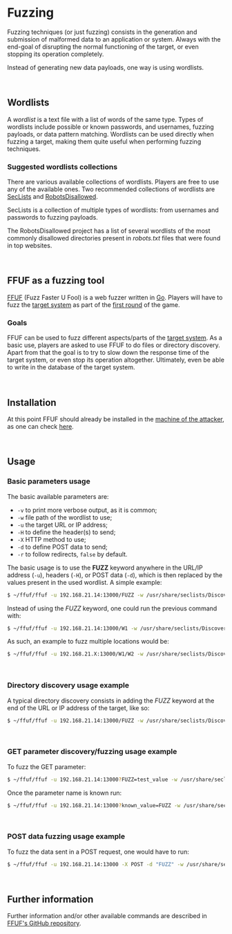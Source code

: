 # Fuzzing

Fuzzing techniques (or just fuzzing) consists in the generation and submission of malformed data to an application or system.
Always with the end-goal of disrupting the normal functioning of the target, or even stopping its operation completely.

Instead of generating new data payloads, one way is using wordlists.

<br>

## Wordlists

A *wordlist* is a text file with a list of words of the same type.
Types of wordlists include possible or known passwords, and usernames, fuzzing payloads, or data pattern matching.
Wordlists can be used directly when fuzzing a target, making them quite useful when performing fuzzing techniques.

### Suggested wordlists collections

There are various available collections of wordlists.
Players are free to use any of the available ones.
Two recommended collections of wordlists are [SecLists](https://github.com/danielmiessler/SecLists "SecLists GitHub page") and [RobotsDisallowed](https://github.com/danielmiessler/RobotsDisallowed "RobotsDisallowed project GitHub page").

SecLists is a collection of multiple types of wordlists: from usernames and passwords to fuzzing payloads.

The RobotsDisallowed project has a list of several wordlists of the most commonly disallowed directories present in _robots.txt_ files that were found in top websites.

<br>

## FFUF as a fuzzing tool

[FFUF](https://github.com/ffuf/ffuf "FFUF GitHub page") (Fuzz Faster U Fool) is a web fuzzer written in [Go](https://golang.org/ "Go/Golang website").
Players will have to fuzz the [target system](../../../0-rules/#target-system "Target System section") as part of the [first round](../ "Attack round 1 folder") of the game.

### Goals

FFUF can be used to fuzz different aspects/parts of the [target system](../../../0-rules/#target-system "Target System section").
As a basic use, players are asked to use FFUF to do files or directory discovery.
Apart from that the goal is to try to slow down the response time of the target system, or even stop its operation altogether.
Ultimately, even be able to write in the database of the target system.

<br>

## Installation

At this point FFUF should already be installed in the [machine of the attacker](../../../1-setup/1-attacker_VM "Attacker machine setup folder"), as one can check [here](../../../1-setup/5-tools/3-FFUF/##check-installation "Check FFUF installation section").

<br>

## Usage

### Basic parameters usage

The basic available parameters are:

- `-v` to print more verbose output, as it is common;
- `-w` file path of the wordlist to use;
- `-u` the target URL or IP address;
- `-H` to define the header(s) to send;
- `-X` HTTP method to use;
- `-d` to define POST data to send;
- `-r` to follow redirects, `false` by default.

The basic usage is to use the **FUZZ** keyword anywhere in the URL/IP address (`-u`), headers (`-H`), or POST data (`-d`), which is then replaced by the values present in the used wordlist.
A simple example:

```bash
$ ~/ffuf/ffuf -u 192.168.21.14:13000/FUZZ -w /usr/share/seclists/Discovery/Web-Content/directory-list-2.3-small.txt
```

Instead of using the _FUZZ_ keyword, one could run the previous command with:

```bash
$ ~/ffuf/ffuf -u 192.168.21.14:13000/W1 -w /usr/share/seclists/Discovery/Web-Content/directory-list-2.3-small.txt:W!
```

As such, an example to fuzz multiple locations would be:

```bash
$ ~/ffuf/ffuf -u 192.168.21.X:13000/W1/W2 -w /usr/share/seclists/Discovery/Web-Content/directory-list-2.3-small.txt:W1,/usr/share/seclists/Discovery/Web-Content/directory-list-2.3-small.txt:W2
```

<br>

### Directory discovery usage example

A typical directory discovery consists in adding the _FUZZ_ keyword at the end of the URL or IP address of the target, like so:

```bash
$ ~/ffuf/ffuf -u 192.168.21.14:13000/FUZZ -w /usr/share/seclists/Discovery/Web-Content/directory-list-2.3-small.txt
```

<br>

### GET parameter discovery/fuzzing usage example

To fuzz the GET parameter:

```bash
$ ~/ffuf/ffuf -u 192.168.21.14:13000?FUZZ=test_value -w /usr/share/seclists/Discovery/Web-Content/directory-list-2.3-small.txt
```

Once the parameter name is known run:

```bash
$ ~/ffuf/ffuf -u 192.168.21.14:13000?known_value=FUZZ -w /usr/share/seclists/Discovery/Web-Content/directory-list-2.3-small.txt
```

<br>

### POST data fuzzing usage example

To fuzz the data sent in a POST request, one would have to run:

```bash
$ ~/ffuf/ffuf -u 192.168.21.14:13000 -X POST -d "FUZZ" -w /usr/share/seclists/Discovery/Web-Content/directory-list-2.3-small.txt
```

<br>

## Further information

Further information and/or other available commands are described in [FFUF's GitHub repository](https://github.com/ffuf/ffuf#example-usage "FFUF GitHub repository page").
